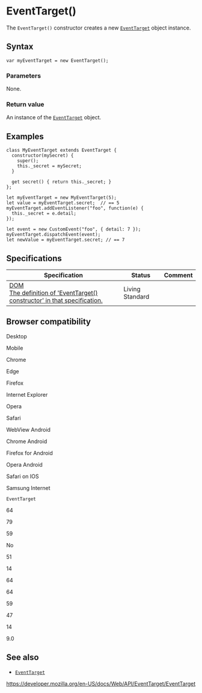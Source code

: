 # EventTarget()

The `EventTarget()` constructor creates a new [`EventTarget`](../eventtarget) object instance.

## Syntax

    var myEventTarget = new EventTarget();

### Parameters

None.

### Return value

An instance of the [`EventTarget`](../eventtarget) object.

## Examples

    class MyEventTarget extends EventTarget {
      constructor(mySecret) {
        super();
        this._secret = mySecret;
      }

      get secret() { return this._secret; }
    };

    let myEventTarget = new MyEventTarget(5);
    let value = myEventTarget.secret;  // == 5
    myEventTarget.addEventListener("foo", function(e) {
      this._secret = e.detail;
    });

    let event = new CustomEvent("foo", { detail: 7 });
    myEventTarget.dispatchEvent(event);
    let newValue = myEventTarget.secret; // == 7

## Specifications

<table><thead><tr class="header"><th>Specification</th><th>Status</th><th>Comment</th></tr></thead><tbody><tr class="odd"><td><a href="https://dom.spec.whatwg.org/#dom-eventtarget-eventtarget">DOM<br />
<span class="small">The definition of 'EventTarget() constructor' in that specification.</span></a></td><td><span class="spec-living">Living Standard</span></td><td></td></tr></tbody></table>

## Browser compatibility

Desktop

Mobile

Chrome

Edge

Firefox

Internet Explorer

Opera

Safari

WebView Android

Chrome Android

Firefox for Android

Opera Android

Safari on IOS

Samsung Internet

`EventTarget`

64

79

59

No

51

14

64

64

59

47

14

9.0

## See also

- [`EventTarget`](../eventtarget)

<a href="https://developer.mozilla.org/en-US/docs/Web/API/EventTarget/EventTarget" class="_attribution-link">https://developer.mozilla.org/en-US/docs/Web/API/EventTarget/EventTarget</a>
